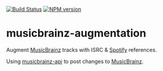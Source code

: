 [![Build Status](https://travis-ci.org/Borewit/musicbrainz-augmentation.svg?branch=master)](https://travis-ci.org/Borewit/musicbrainz-augmentation)
[![NPM version](https://badge.fury.io/js/musicbrainz-augmentation.svg)](https://npmjs.org/package/musicbrainz-augmentation)

# musicbrainz-augmentation

Augment [MusicBrainz](https://musicbrainz.org) tracks with ISRC & [Spotify](https://www.spotify.com) references.

Using [musicbrainz-api](https://github.com/Borewit/musicbrainz-api) to post changes to [MusicBrainz](https://musicbrainz.org).
